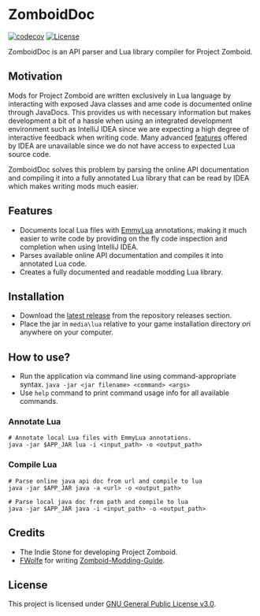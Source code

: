 # ZomboidDoc

[![codecov](https://codecov.io/gh/yooksi/pz-zdoc/branch/master/graph/badge.svg?token=4D4PT2512I)](https://codecov.io/gh/yooksi/pz-zdoc) [![License](https://img.shields.io/github/license/yooksi/pz-zdoc)](https://www.gnu.org/licenses/)

ZomboidDoc is an API parser and Lua library compiler for Project Zomboid.

## Motivation
Mods for Project Zomboid are written exclusively in Lua language by interacting with exposed Java classes and ame code is documented online through JavaDocs. This provides us with necessary information but makes development a bit of a hassle when using an integrated development environment such as IntelliJ IDEA since we are expecting a high degree of interactive feedback when writing code. Many advanced [features](https://www.jetbrains.com/idea/features/) offered by IDEA are unavailable since we do not have access to expected Lua source code.

ZomboidDoc solves this problem by parsing the online API documentation and compiling it into a fully annotated Lua library that can be read by IDEA which makes writing mods much easier.

## Features

- Documents local Lua files with [EmmyLua](https://github.com/EmmyLua/IntelliJ-EmmyLua/) annotations, making it much easier to write code by providing on the fly code inspection and completion when using IntelliJ IDEA.
- Parses available online API documentation and compiles it into annotated Lua code.
- Creates a fully documented and readable modding Lua library.

## Installation
- Download the [latest release](https://github.com/yooksi/pz-zdoc/releases/latest) from the repository releases section.
- Place the jar in `media\lua` relative to your game installation directory <i>or</i>i anywhere on your computer.

## How to use?
- Run the application via command line using command-appropriate syntax.
  `java -jar <jar filename> <command> <args>`
- Use `help` command to print command usage info for all available commands. 

### Annotate Lua

```shell
# Annotate local Lua files with EmmyLua annotations.
java -jar $APP_JAR lua -i <input_path> -o <output_path>
```

### Compile Lua

```shell
# Parse online java api doc from url and compile to lua
java -jar $APP_JAR java -a <url> -o <output_path>

# Parse local java doc from path and compile to lua
java -jar $APP_JAR java -i <input_path> -o <output_path>
```

## Credits

- The Indie Stone for developing Project Zomboid.
- [FWolfe](https://github.com/FWolfe/) for writing [Zomboid-Modding-Guide](https://github.com/FWolfe/Zomboid-Modding-Guide).

## License
This project is licensed under [GNU General Public License v3.0](https://github.com/yooksi/pz-zdoc/blob/master/LICENSE.txt).
